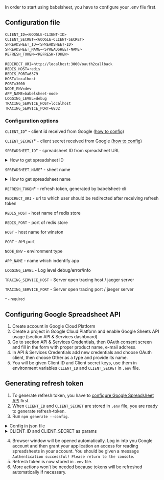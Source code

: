 In order to start using babelsheet, you have to configure your .env file first.

## Configuration file

```
CLIENT_ID=<GOOGLE-CLIENT-ID>
CLIENT_SECRET=<GOOGLE-CLIENT-SECRET>
SPREADSHEET_ID=<SPREADSHEET-ID>
SPREADSHEET_NAME=<SPREADSHEET-NAME>
REFRESH_TOKEN=<REFRESH-TOKEN>

REDIRECT_URI=http://localhost:3000/oauth2callback
REDIS_HOST=redis
REDIS_PORT=6379
HOST=localhost
PORT=3000
NODE_ENV=dev
APP_NAME=babelsheet-node
LOGGING_LEVEL=debug
TRACING_SERVICE_HOST=localhost
TRACING_SERVICE_PORT=6832
```

### Configuration options
`CLIENT_ID`* - client id received from Google ([how to config](#configuring-google-spreadsheet-api))

`CLIENT_SECRET`* - client secret received from Google ([how to config](#configuring-google-spreadsheet-api))

`SPREADSHEET_ID`* - spreadsheet ID from spreadsheet URL
<details>
  <summary id="how-to-get-spreadsheet-id">How to get spreadsheet ID</summary>
  <p>
    Spreadsheet ID can be taken from spreadsheet url. It's the part after `/d/` sign:
    `https://docs.google.com/spreadsheets/d/<spreadsheet-id>/`
  </p>
</details>

`SPREADSHEET_NAME`* - sheet name
<details>
  <summary id="how-to-get-spreadsheet-name">How to get spreadsheet name</summary>
  <p>
    Spreadsheet name is the name of the tab in spreadsheet document
    ![Screenshot](img/spreadsheet-name.png)
  </p>
</details>

`REFRESH_TOKEN`* - refresh token, generated by babelsheet-cli

`REDIRECT_URI` - url to which user should be redirected after receiving refresh token

`REDIS_HOST` - host name of redis store

`REDIS_PORT` - port of redis store

`HOST` - host name for winston

`PORT` - API port

`NODE_ENV` - environment type

`APP_NAME` - name which indentify app

`LOGGING_LEVEL` - Log level debug/error/info

`TRACING_SERVICE_HOST` - Server open tracing host / jaeger server

`TRACING_SERVICE_PORT` - Server open tracing port / jaeger server

<small>* - required</small>


## Configuring Google Spreadsheet API

1. Create account in Google Cloud Platform
2. Create a project in Google Cloud Platform and enable Google Sheets API usage (section API & Services dashboard)
3. Go to section API & Services Credentials, then OAuth consent screen and fill in the form with proper product name, e-mail address.
4. In API & Services Credentials add new credentials and choose OAuth client, then choose Other as a type and provide its name.
5. You will be given Client ID and Client secret keys, use them in environment variables `CLIENT_ID` and `CLIENT_SECRET` in `.env` file.


## Generating refresh token

1. To generate refresh token, you have to [configure Google Spreadsheet API](#configuring-google-spreadsheet-api) first.
2. When `CLIENT_ID` and `CLIENT_SECRET` are stored in `.env` file, you are ready to generate refresh-token.
3. Run `npm generate --config`.
  <details>
    <summary>Config in json file</summary>
    <p>
      You can also generate token in `data.json` file, just by passing `json` parameter option `npm generate --config json`.
    </p>
  </details>
  <details>
    <summary>CLIENT_ID and CLIENT_SECRET as params</summary>
    <p>
      You don't have to create .env file, you can pass CLIENT_ID and CLIENT_SECRET values as parameters to babelsheet:
      `npm generate --config --client_id <yours-client-id> --client_secret <yours-client-secret>`
    </p>
  </details>

4. Browser window will be opened automatically. Log in into you Google account and then grant your application an access for reading spreadsheets in your account. You should be given a message `Authentication successful! Please return to the console`.
5. Refresh token is now stored in `.env` file.
6. More actions won't be needed because tokens will be refreshed automatically if necessary.
